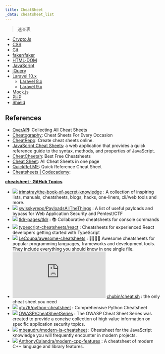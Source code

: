 ```yaml
---
title: CheatSheet
_data: cheatsheet_list
---
```


> 速查表

- [CryptoJs](./crypto-js.md)
- [CSS](./CSS.md)
- [Git](./Git.md)
- [faker/faker](./fakerphp.md)
- [HTML-DOM](./HTML-DOM.md)
- [JavaScript](./JavaScript.md)
- [jQuery](./jQuery.md)
- [Laravel 10.x](./Laravel-10.md)
  - [Laravel 8.x](./Laravel-08.md)
  - [Laravel 9.x](./Laravel-09.md)
- [Mock.js](./mockjs.md)
- [PHP](./PHP.md)
- [Shield](./Shield.md)

## References

<!-- 
- []()
    : 

 -->

- [OverAPI](https://overapi.com/): Collecting All Cheat Sheets
- [Cheatography](https://cheatography.com/): Cheat Sheets For Every Occasion
- [CheatRepo](https://cheatrepo.com/): Create cheat sheets online.
- [JavaScript Cheat Sheets](https://cheatsheets-js.com/): a web application that provides a quick reference guide to the syntax, methods, and properties of JavaScript.
- [CheatCheetah](https://www.cheatcheetah.com/): Best Free Cheatsheets
- [Cheat Sheet](https://cheat-sheets.org/): All Cheat Sheets in one page
- [QuickRef.ME](https://quickref.me/): Quick Reference Cheat Sheet
- [Cheatsheets \| Codecademy](https://www.codecademy.com/resources/cheatsheets/all):

[**cheatsheet · GitHub Topics**](https://github.com/topics/cheatsheet)

<!-- 
- ![](https://img.shields.io/github/stars/?style=flat)
    [](https://github.com/)
      : 

 -->

- ![](https://img.shields.io/github/stars/trimstray/the-book-of-secret-knowledge?style=flat)
    [trimstray/the-book-of-secret-knowledge](https://github.com/trimstray/the-book-of-secret-knowledge)
      : A collection of inspiring lists, manuals, cheatsheets, blogs, hacks, one-liners, cli/web tools and more.
- ![](https://img.shields.io/github/stars/swisskyrepo/PayloadsAllTheThings?style=flat)
    [swisskyrepo/PayloadsAllTheThings](https://github.com/swisskyrepo/PayloadsAllTheThings)
      : A list of useful payloads and bypass for Web Application Security and Pentest/CTF
- ![](https://img.shields.io/github/stars/tldr-pages/tldr?style=flat)
    [tldr-pages/tldr](https://github.com/tldr-pages/tldr)
      : 📚 Collaborative cheatsheets for console commands
- ![](https://img.shields.io/github/stars/typescript-cheatsheets/react?style=flat)
    [typescript-cheatsheets/react](https://github.com/typescript-cheatsheets/react)
      : Cheatsheets for experienced React developers getting started with TypeScript
- ![](https://img.shields.io/github/stars/LeCoupa/awesome-cheatsheets?style=flat)
    [LeCoupa/awesome-cheatsheets](https://github.com/LeCoupa/awesome-cheatsheets)
      : 👩‍💻👨‍💻 Awesome cheatsheets for popular programming languages, frameworks and development tools. They include everything you should know in one single file.
- ![](https://img.shields.io/github/stars/chubin/cheat.sh?style=flat)
    [chubin/cheat.sh](https://github.com/chubin/cheat.sh)
      : the only cheat sheet you need
- ![](https://img.shields.io/github/stars/gto76/python-cheatsheet?style=flat)
    [gto76/python-cheatsheet](https://github.com/gto76/python-cheatsheet)
      : Comprehensive Python Cheatsheet
- ![](https://img.shields.io/github/stars/OWASP/CheatSheetSeries?style=flat)
    [OWASP/CheatSheetSeries](https://github.com/OWASP/CheatSheetSeries)
      : The OWASP Cheat Sheet Series was created to provide a concise collection of high value information on specific application security topics.
- ![](https://img.shields.io/github/stars/mbeaudru/modern-js-cheatsheet?style=flat)
    [mbeaudru/modern-js-cheatsheet](https://github.com/mbeaudru/modern-js-cheatsheet)
      : Cheatsheet for the JavaScript knowledge you will frequently encounter in modern projects.
- ![](https://img.shields.io/github/stars/AnthonyCalandra/modern-cpp-features?style=flat)
    [AnthonyCalandra/modern-cpp-features](https://github.com/AnthonyCalandra/modern-cpp-features)
      : A cheatsheet of modern C++ language and library features.
